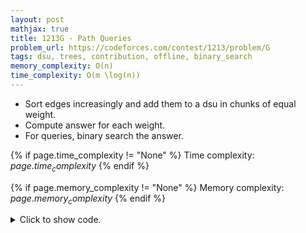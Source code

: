```yaml
---
layout: post
mathjax: true
title: 1213G - Path Queries
problem_url: https://codeforces.com/contest/1213/problem/G
tags: dsu, trees, contribution, offline, binary_search
memory_complexity: O(n)
time_complexity: O(m \log(n))
---
```


 - Sort edges increasingly and add them to a dsu in chunks of equal
weight.
 - Compute answer for each weight.
 - For queries, binary search the answer.


{% if page.time_complexity != "None" %}
Time complexity: ${{ page.time_complexity }}$
{% endif %}

{% if page.memory_complexity != "None" %}
Memory complexity: ${{ page.memory_complexity }}$
{% endif %}

<details>
<summary>
<p style="display:inline">Click to show code.</p>
</summary>
```cpp
{% raw %}
using namespace std;
using ll = long long;
using ii = pair<int, int>;
using iii = array<int, 3>;
using vi = vector<int>;
template <typename InputIterator,
          typename T = typename iterator_traits<InputIterator>::value_type>
void read_n(InputIterator it, int n)
{
    copy_n(istream_iterator<T>(cin), n, it);
}
template <typename InputIterator,
          typename T = typename iterator_traits<InputIterator>::value_type>
void write(InputIterator first, InputIterator last, const char *delim = "\n")
{
    copy(first, last, ostream_iterator<T>(cout, delim));
}
struct DisjointSetUnion
{
    using vi = vector<int>;
    using ll = long long;
    int n;
    ll ans = 0;
    vi parent, ssize;
    DisjointSetUnion(int n) : n(n)
    {
        parent.resize(n);
        ssize.resize(n, 1);
        for (int u = 0; u < n; ++u)
            parent[u] = u;
    }
    int find_set(int u)
    {
        if (u == parent[u])
            return u;
        return (parent[u] = find_set(parent[u]));
    }
    inline ll contribution(ll m) { return (m * (m - 1)) / 2; }
    void union_sets(int u, int v)
    {
        u = find_set(u);
        v = find_set(v);
        if (u != v)
        {
            if (ssize[u] < ssize[v])
                swap(u, v);
            ans -= contribution(ssize[v]);
            ans -= contribution(ssize[u]);
            ans += contribution(ssize[u] + ssize[v]);
            parent[v] = u;
            ssize[u] += ssize[v];
        }
    }
};
ll const INF = 1e16;
int main(void)
{
    ios::sync_with_stdio(false), cin.tie(NULL);
    int n, m;
    cin >> n >> m;
    vector<iii> edges(n - 1);
    for (auto &[w, u, v] : edges)
        cin >> u >> v >> w, u--, v--;
    DisjointSetUnion dsu(n);
    vector<pair<int, ll>> ans = {{0, 0}};
    sort(begin(edges), end(edges));
    auto it = edges.begin();
    while (it != end(edges))
    {
        auto it_temp = it;
        while (it_temp != end(edges) and it_temp->at(0) == it->at(0))
        {
            dsu.union_sets(it_temp->at(1), it_temp->at(2));
            it_temp++;
        }
        ans.emplace_back(it->at(0), dsu.ans);
        it = it_temp;
    }
    while (m--)
    {
        int qi;
        cin >> qi;
        auto it = prev(upper_bound(begin(ans), end(ans), make_pair(qi, INF)));
        cout << it->second << " ";
    }
    cout << endl;
    return 0;
}

{% endraw %}
```
</details>

